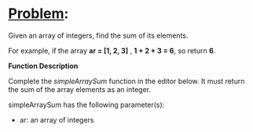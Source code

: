 # [Problem](https://www.hackerrank.com/challenges/simple-array-sum/problem):

Given an array of integers, find the sum of its elements.

For example, if the array **ar = [1, 2, 3]** , **1 + 2 + 3 = 6**, so return **6**.

**Function Description**

Complete the *simpleArraySum* function in the editor below. It must return the sum of the array elements as an integer.

simpleArraySum has the following parameter(s):

* ar: an array of integers
